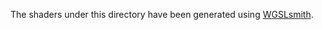 The shaders under this directory have been generated using
[WGSLsmith](https://github.com/hasali19/WGSLsmith).
